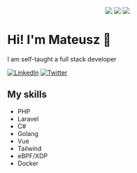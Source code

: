 <p align="center">
<img src="https://github-readme-stats.vercel.app/api?username=mwoznowski&show_icons=true"/>
<img src="https://github-profile-trophy.vercel.app/?username=mwoznowski"/>
<img src="https://github-readme-stats.vercel.app/api/top-langs/?username=mwoznowski"/>
</p>

# Hi! I'm Mateusz 👋
I am self-taught a full stack developer
<p align="left">
<a href="https://www.linkedin.com/in/mwoznowski">
<img src="https://img.shields.io/badge/-LinkedIn-%233781da" alt="LinkedIn"/></a> 
<a href="https://www.twitter.com/mwoznowski">
<img src="https://img.shields.io/badge/-Twitter-%231DA1F2" alt="Twitter" /></a> 
</p>

## My skills
* PHP
* Laravel
* C#
* Golang
* Vue
* Tailwind
* eBPF/XDP
* Docker

